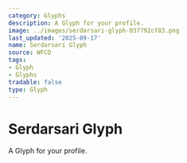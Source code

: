 ```yaml
---
category: Glyphs
description: A Glyph for your profile.
image: ../images/serdarsari-glyph-037792cf83.png
last_updated: '2025-09-17'
name: Serdarsari Glyph
source: WFCD
tags:
- Glyph
- Glyphs
tradable: false
type: Glyph
---
```


# Serdarsari Glyph

A Glyph for your profile.

